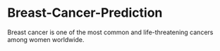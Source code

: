 # Breast-Cancer-Prediction
Breast cancer is one of the most common and life-threatening cancers among women worldwide. 
